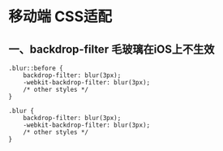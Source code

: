 # 移动端 CSS适配

## 一、backdrop-filter 毛玻璃在iOS上不生效

```
.blur::before {
    backdrop-filter: blur(3px);
    -webkit-backdrop-filter: blur(3px);
    /* other styles */
}

.blur {
    backdrop-filter: blur(3px);
    -webkit-backdrop-filter: blur(3px);
    /* other styles */
}
```